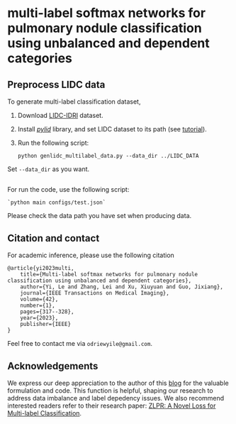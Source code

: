 # multi-label softmax networks for pulmonary nodule classification using unbalanced and dependent categories


## Preprocess LIDC data
To generate multi-label classification dataset, 

1. Download [LIDC-IDRI](https://wiki.cancerimagingarchive.net/pages/viewpage.action?pageId=1966254) dataset.

2. Install [_pylid_](https://github.com/notmatthancock/pylidc) library, and set LIDC dataset to its path (see [tutorial](https://pylidc.github.io/)).

3. Run the following script:  

    `python genlidc_multilabel_data.py --data_dir ../LIDC_DATA `
   
Set `--data_dir` as you want. 

## 
For run the code, use the following script:

    `python main configs/test.json`

Please check the data path you have set when producing data. 

## Citation and contact
For academic inference, please use the following citation

    @article{yi2023multi,
        title={Multi-label softmax networks for pulmonary nodule classification using unbalanced and dependent categories},
        author={Yi, Le and Zhang, Lei and Xu, Xiuyuan and Guo, Jixiang},
        journal={IEEE Transactions on Medical Imaging},
        volume={42},
        number={1},
        pages={317--328},
        year={2023},
        publisher={IEEE}
    }

Feel free to contact me via `odriewyile@gmail.com`.

## Acknowledgements
We express our deep appreciation to the author of this [blog](https://kexue.fm/archives/7359) for the valuable formulation and code. This function is helpful, shaping our research to address data imbalance and label depedency issues. We also recommend interested readers refer to their research paper: [ZLPR: A Novel Loss for Multi-label Classification](https://arxiv.org/abs/2208.02955). 
